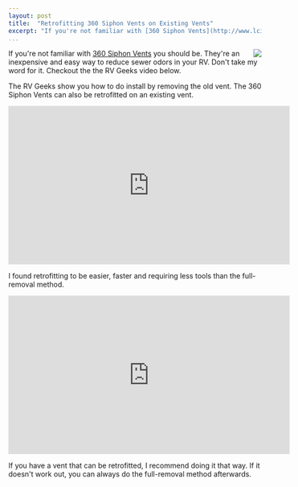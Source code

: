 ```yaml
---
layout: post  
title:  "Retrofitting 360 Siphon Vents on Existing Vents"
excerpt: "If you're not familiar with [360 Siphon Vents](http://www.lci1.com/360-siphon) you should be. They're an inexpensive and easy way to reduce sewer odors in your RV."
...
```


<img src="http://i.imgur.com/Bt9w6bQ.jpg" style="float: right" />

If you're not familiar with [360 Siphon
Vents](http://www.lci1.com/360-siphon) you should be. They're an
inexpensive and easy way to reduce sewer odors in your RV. Don't take my
word for it. Checkout the the RV Geeks video below.

The RV Geeks show you how to do install by removing the old vent. The
360 Siphon Vents can also be retrofitted on an existing vent.

<iframe width="560" height="315" src="https://www.youtube.com/embed/3xX60cCHwlM" frameborder="0" allowfullscreen>
</iframe>

I found retrofitting to be easier, faster and requiring less tools than
the full-removal method.

<iframe width="560" height="315" src="https://www.youtube.com/embed/9bsftyO7lGY" frameborder="0" allowfullscreen>
</iframe>

If you have a vent that can be retrofitted, I recommend doing it that
way. If it doesn't work out, you can always do the full-removal method
afterwards.

